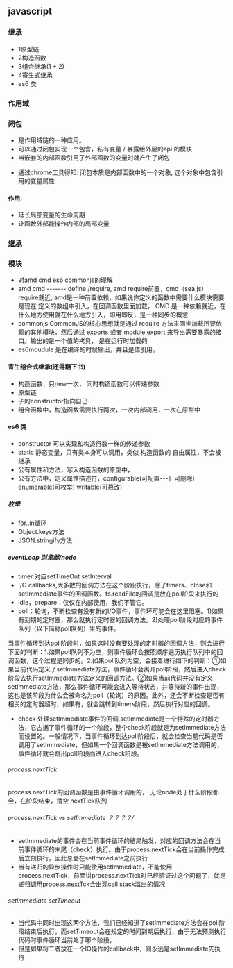 ## javascript 
### 继承
- 1原型链
- 2构造函数
- 3组合继承(1 + 2)
- 4寄生式继承
- es6 类

### 作用域

### 闭包
- 是作用域链的一种应用。
- 可以通过闭包实现一个包含，私有变量 / 暴露给外层的api    的模块
- 当嵌套的内部函数引用了外部函数的变量时就产生了闭包
* 通过chrome工具得知: 闭包本质是内部函数中的一个对象, 这个对象中包含引用的变量属性
#### 作用:
* 延长局部变量的生命周期
* 让函数外部能操作内部的局部变量

### [继承](./继承.md)
### 模块
- 对amd cmd es6 commonjs的理解
- amd cmd ------- define /require, amd require前置，cmd（sea.js）require就近, amd是一种前置依赖，如果说你定义的函数中需要什么模块需要是现在 定义的数组中引入，在回调函数里面加载，
CMD 是一种依赖就近，在什么地方使用就在什么地方引入，即用即反，是一种同步的概念
- commonjs CommonJS的核心思想就是通过 require 方法来同步加载所要依赖的其他模块，然后通过 exports 或者 module.export 来导出需要暴露的接口。输出的是一个值的拷贝， 是在运行时加载的
- es6moudule 是在编译的时候输出，并且是值引用。
#### 寄生组合式继承(还得翻下书)
- 构造函数，只new一次， 同时构造函数可以传递参数
- 原型链
- 子的constructor指向自己
- 组合函数中，构造函数需要执行两次，一次内部调用，一次在原型中

#### es6 类
- constructor 可以实现和构造行数一样的传递参数
- static 静态变量，只有类本身可以调用，类似  构造函数的 自由属性，不会被继承
- 公有属性和方法，写入构造函数的原型中，
- 公有方法中，定义属性描述符，configurable(可配置---》可删除) enumerable(可枚举) writable(可篡改)

##### 枚举
- for..in循环
- Object.keys方法
- JSON.stringify方法

##### eventLoop 浏览器/node
- timer 对应setTimeOut  setInterval
- I/O callbacks,大多数的回调方法在这个阶段执行，除了timers、close和setImmediate事件的回调函数。fs.readFile的回调是放在poll阶段来执行的
- idle，prepare：仅仅在内部使用，我们不管它。
- poll：轮询，不断检查有没有新的I/O事件，事件环可能会在这里阻塞。1)如果有到期的定时器，那么就执行定时器的回调方法。2)处理poll阶段对应的事件队列（以下简称poll队列）里的事件。

当事件循环到达poll阶段时，如果这时没有要处理的定时器的回调方法，则会进行下面的判断：1.如果poll队列不为空，则事件循环会按照顺序遍历执行队列中的回调函数，这个过程是同步的。2.如果poll队列为空，会接着进行如下的判断：①如果当前代码定义了setImmediate方法，事件循环会离开poll阶段，然后进入check阶段去执行setImmediate方法定义的回调方法。②如果当前代码并没有定义setImmediate方法，那么事件循环可能会进入等待状态，并等待新的事件出现，这也是该阶段为什么会被命名为poll（轮询）的原因。此外，还会不断检查是否有相关的定时器超时，如果有，就会跳转到timers阶段，然后执行对应的回调。
- check 处理setImmediate事件的回调,setImmediate是一个特殊的定时器方法，它占据了事件循环的一个阶段，整个check阶段就是为setImmediate方法而设置的。一般情况下，当事件循环到达poll阶段后，就会检查当前代码是否调用了setImmediate，但如果一个回调函数是被setImmediate方法调用的，事件循环就会跳出poll阶段而进入check阶段。


###### process.nextTick
process.nextTick的回调函数是由事件循环调用的，
无论node处于什么阶段都会，在阶段结束，清空 nextTick队列
###### process.nextTick vs setImmediate ？？？？/
- setImmediate的事件会在当前事件循环的结尾触发，对应的回调方法会在当前事件循环的末尾（check）执行。由于process.nextTick会在当前操作完成后立刻执行，因此总会在setImmediate之前执行
- 当有递归的异步操作时只能使用setImmediate，不能使用process.nextTick，前面讲process.nextTick时已经验证过这个问题了，就是递归调用process.nextTck会出现call stack溢出的情况

###### setImmediate setTimeout
- 当代码中同时出现这两个方法，我们已经知道了setImmediate方法会在poll阶段结束后执行，而setTimeout会在规定的时间到期后执行，由于无法预测执行代码时事件循环当前处于哪个阶段，
- 但是如果将二者放在一个IO操作的callback中，则永远是setImmediate先执行